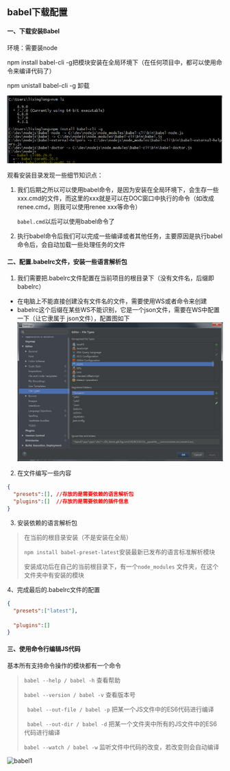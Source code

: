 ## babel下载配置

#### 一、下载安装Babel

环境：需要装node

npm install babel-cli -g把模块安装在全局环境下（在任何项目中，都可以使用命令来编译代码了）

npm unistall babel-cli -g 卸载

![babel](images/babel.png)

观看安装目录发现一些细节知识点：

1. 我们后期之所以可以使用babel命令，是因为安装在全局环境下，会生存一些xxx.cmd的文件，而这里的xxx就是可以在DOC窗口中执行的命令（如改成renee.cmd，则我可以使用renee xxx等命令）

   `babel.cmd`以后可以使用babel命令了

2. 执行babel命令后我们可以完成一些编译或者其他任务，主要原因是执行babel命令后，会自动加载一些处理任务的文件

#### 二、配置.babelrc文件，安装一些语言解析包

1. 我们需要把.babelrc文件配置在当前项目的根目录下（没有文件名，后缀即babelrc）

+ 在电脑上不能直接创建没有文件名的文件，需要使用WS或者命令来创建
+ babelrc这个后缀在某些WS不能识别，它是一个json文件，需要在WS中配置一下（让它隶属于       json文件），配置图如下![WS设置文档类型](images/WS设置文档类型.png)

2. 在文件编写一些内容

```json
{
  "presets":[], //存放的是需要依赖的语言解析包
  "plugins":[]  //存放的是需要依赖的插件信息
}
```

3. 安装依赖的语言解析包

> 在当前的根目录安装（不是安装在全局）
>
> `npm install babel-preset-latest`安装最新已发布的语言标准解析模块
>
> 安装成功后在自己的当前根目录下，有一个`node_modules` 文件夹，在这个文件夹中有安装的模块

4、完成最后的.babelrc文件的配置

```json
{
  "presets":["latest"], 

  "plugins":[] 
}

```

#### 三、使用命令行编辑JS代码

基本所有支持命令操作的模块都有一个命令

> ` babel --help / babel -h ` 查看帮助
>
> ` babel --version / babel -v ` 查看版本号
>
> ` babel --out-file / babel -p` 把某一个JS文件中的ES6代码进行编译
>
> ` babel --out-dir / babel -d` 把某一个文件夹中所有的JS文件中的ES6代码进行编译
>
> `babel --watch / babel -w` 监听文件中代码的改变，若改变则会自动编译

![babel1](D:\学习笔记\images\babel1.png)